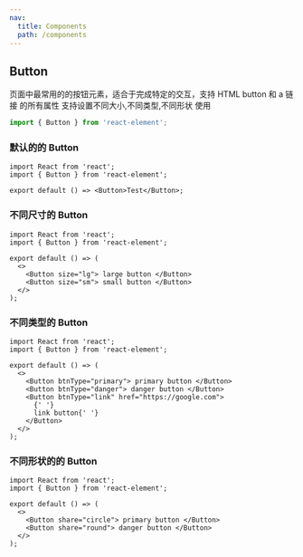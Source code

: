 ```yaml
---
nav:
  title: Components
  path: /components
---
```


## Button

页面中最常用的的按钮元素，适合于完成特定的交互，支持 HTML button 和 a 链接 的所有属性
支持设置不同大小,不同类型,不同形状
使用

```ts
import { Button } from 'react-element';
```

### 默认的的 Button

```tsx
import React from 'react';
import { Button } from 'react-element';

export default () => <Button>Test</Button>;
```

### 不同尺寸的 Button

```tsx
import React from 'react';
import { Button } from 'react-element';

export default () => (
  <>
    <Button size="lg"> large button </Button>
    <Button size="sm"> small button </Button>
  </>
);
```

### 不同类型的 Button

```tsx
import React from 'react';
import { Button } from 'react-element';

export default () => (
  <>
    <Button btnType="primary"> primary button </Button>
    <Button btnType="danger"> danger button </Button>
    <Button btnType="link" href="https://google.com">
      {' '}
      link button{' '}
    </Button>
  </>
);
```

### 不同形状的的 Button

```tsx
import React from 'react';
import { Button } from 'react-element';

export default () => (
  <>
    <Button share="circle"> primary button </Button>
    <Button share="round"> danger button </Button>
  </>
);
```

<API  src="./button.api.tsx">
